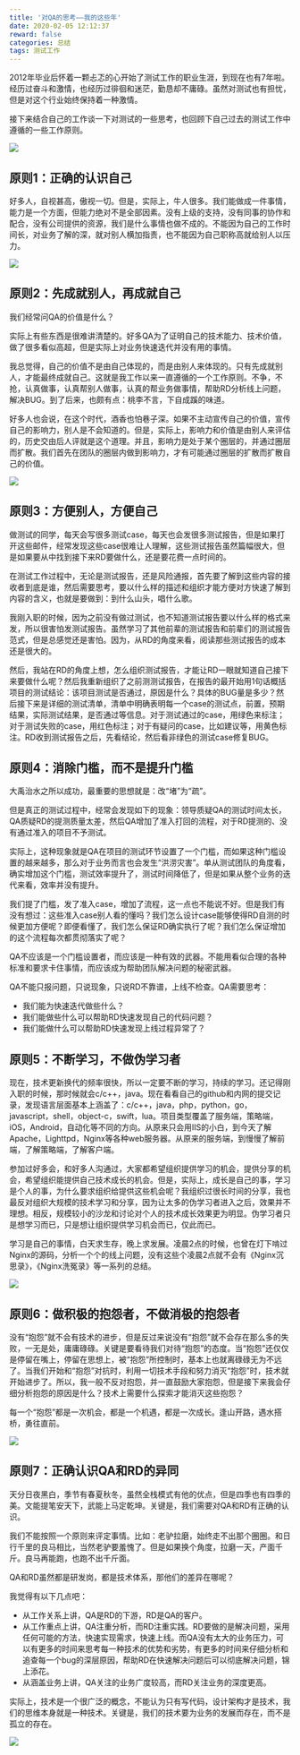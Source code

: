 ```yaml
---
title: '对QA的思考——我的这些年'
date: 2020-02-05 12:12:37
reward: false
categories: 总结
tags: 测试工作
---
```


2012年毕业后怀着一颗忐忑的心开始了测试工作的职业生涯，到现在也有7年啦。经历过奋斗和激情，也经历过徘徊和迷茫，勤恳却不庸碌。虽然对测试也有担忧，但是对这个行业始终保持着一种激情。

接下来结合自己的工作谈一下对测试的一些思考，也回顾下自己过去的测试工作中遵循的一些工作原则。

![](1.jpg)

<!--more-->

## 原则1：正确的认识自己
好多人，自视甚高，傲视一切。但是，实际上，牛人很多。我们能做成一件事情，能力是一个方面，但能力绝对不是全部因素。没有上级的支持，没有同事的协作和配合，没有公司提供的资源，我们是什么事情也做不成的。不能因为自己的工作时间长，对业务了解的深，就对别人横加指责，也不能因为自己职称高就给别人以压力。

![](2.png)

## 原则2：先成就别人，再成就自己
我们经常问QA的价值是什么？

实际上有些东西是很难讲清楚的。好多QA为了证明自己的技术能力、技术价值，做了很多看似高超，但是实际上对业务快速迭代并没有用的事情。

我总觉得，自己的价值不是由自己体现的，而是由别人来体现的。只有先成就别人，才能最终成就自己。这就是我工作以来一直遵循的一个工作原则。不争，不抢，认真做事，认真帮别人做事，认真的帮业务做事情，帮助RD分析线上问题，解决BUG。到了后来，也颇有点：桃李不言，下自成蹊的味道。

好多人也会说，在这个时代，酒香也怕巷子深。如果不主动宣传自己的价值，宣传自己的影响力，别人是不会知道的。但是，实际上，影响力和价值是由别人来评估的，历史交由后人评就是这个道理。并且，影响力是处于某个圈层的，并通过圈层而扩散。我们首先在团队的圈层内做到影响力，才有可能通过圈层的扩散而扩散自己的价值。

![](3.jpg)

## 原则3：方便别人，方便自己
做测试的同学，每天会写很多测试case，每天也会发很多测试报告，但是如果打开这些邮件，经常发现这些case很难让人理解，这些测试报告虽然篇幅很大，但是如果要从中找到接下来RD要做什么，还是要花费一点时间的。

在测试工作过程中，无论是测试报告，还是风险通报，首先要了解到这些内容的接收者到底是谁，然后需要思考，要以什么样的描述和组织才能方便对方快速了解到内容的含义，也就是要做到：到什么山头，唱什么歌。

我刚入职的时候，因为之前没有做过测试，也不知道测试报告要以什么样的格式来发，所以很害怕发测试报告。虽然学习了其他前辈的测试报告和前辈们的测试报告范式，但是总感觉还是害怕。因为，从RD的角度来看，阅读那些测试报告的成本还是很大的。

然后，我站在RD的角度上想，怎么组织测试报告，才能让RD一眼就知道自己接下来要做什么呢？然后我重新组织了之前测测试报告，在报告的最开始用1句话概括项目的测试结论：该项目测试是否通过，原因是什么？具体的BUG量是多少？然后接下来是详细的测试清单，清单中明确表明每一个case的测试点，前置，预期结果，实际测试结果，是否通过等信息。对于测试通过的case，用绿色来标注；对于测试失败的case，用红色标注；对于有疑问的case，比如建议等，用黄色标注。RD收到测试报告之后，先看结论，然后看非绿色的测试case修复BUG。

## 原则4：消除门槛，而不是提升门槛
大禹治水之所以成功，最重要的思想就是：改“堵”为“疏”。

但是真正的测试过程中，经常会发现如下的现象：领导质疑QA的测试时间太长，QA质疑RD的提测质量太差，然后QA增加了准入打回的流程，对于RD提测的、没有通过准入的项目不予测试。

实际上，这种现象就是QA在项目的测试环节设置了一个门槛，而如果这种门槛设置的越来越多，那么对于业务而言也会发生“洪涝灾害”。单从测试团队的角度看，确实增加这个门槛，测试效率提升了，测试时间降低了，但是如果从整个业务的迭代来看，效率并没有提升。

我们提了门槛，发了准入case，增加了流程，这一点也不能说不好。但是我们有没有想过：这些准入case别人看的懂吗？我们怎么设计case能够使得RD自测的时候更加方便呢？即便看懂了，我们怎么保证RD确实执行了呢？我们怎么保证增加的这个流程每次都贯彻落实了呢？

QA不应该是一个门槛设置者，而应该是一种有效的武器。不能用看似合理的各种标准和要求卡住事情，而应该成为帮助团队解决问题的秘密武器。

QA不能只报问题，只说现象，只说RD不靠谱，上线不检查。QA需要思考：
* 我们能为快速迭代做些什么？
* 我们能做些什么可以帮助RD快速发现自己的代码问题？
* 我们能做什么可以帮助RD快速发现上线过程异常了？

## 原则5：不断学习，不做伪学习者
现在，技术更新换代的频率很快，所以一定要不断的学习，持续的学习。还记得刚入职的时候，那时候就会c/c++，java。现在看看自己的github和内网的提交记录，发现语言层面基本上涵盖了：c/c++，java，php，python，go，javascript，shell，object-c，swift，lua。项目类型覆盖了服务端，策略端，iOS，Android，自动化等不同的方向。从原来只会用IIS的小白，到今天了解Apache，Lighttpd，Nginx等各种web服务器。从原来的服务端，到慢慢了解前端，了解策略端，了解客户端。

参加过好多会，和好多人沟通过，大家都希望组织提供学习的机会，提供分享的机会，希望组织能提供自己技术成长的机会。但是，实际上，成长是自己的事，学习是个人的事，为什么要求组织给提供这些机会呢？我组织过很长时间的分享，我也最反对组织大规模的技术学习和分享，因为让太多的伪学习者进入之后，效果并不理想。相反，规模较小的沙龙和讨论对个人的技术成长效果更为明显。伪学习者只是想学习而已，只是想让组织提供学习机会而已，仅此而已。

学习是自己的事情，白天求生存，晚上求发展。凌晨2点的时候，也曾在灯下啃过Nginx的源码，分析一个个的线上问题，没有这些个凌晨2点就不会有《Nginx沉思录》，《Nginx洗冤录》等一系列的总结。

![](4.jpg)

## 原则6：做积极的抱怨者，不做消极的抱怨者
没有“抱怨”就不会有技术的进步，但是反过来说没有“抱怨”就不会存在那么多的失败，一无是处，庸庸碌碌。关键是要看待我们对待“抱怨”的态度。当“抱怨”还仅仅是停留在嘴上，停留在思想上，被“抱怨”所控制时，基本上也就离碌碌无为不远了。当我们开始和“抱怨”对抗时，利用一切技术手段和努力消灭“抱怨”时，技术就开始进步了。所以，我一般不反对抱怨，并一直鼓励大家抱怨，但是接下来我会仔细分析抱怨的原因是什么？技术上需要什么探索才能消灭这些抱怨？

每一个“抱怨”都是一次机会，都是一个机遇，都是一次成长。逢山开路，遇水搭桥，勇往直前。

![](5.jpg)

## 原则7：正确认识QA和RD的异同
天分日夜黑白，季节有春夏秋冬，虽然全栈模式有他的优点，但是四季也有四季的美。文能提笔安天下，武能上马定乾坤。关键是，我们需要对QA和RD有正确的认识。

我们不能按照一个原则来评定事情。比如：老驴拉磨，始终走不出那个圈圈。和日行千里的良马相比，当然老驴要羞愧了。但是如果换个角度，拉磨一天，产面千斤。良马再能跑，也跑不出千斤面。

QA和RD虽然都是研发岗，都是技术体系，那他们的差异在哪呢？

我觉得有以下几点吧：
* 从工作关系上讲，QA是RD的下游，RD是QA的客户。
* 从工作重点上讲，QA注重分析，而RD注重实践。RD要做的是解决问题，采用任何可能的方法，快速实现需求，快速上线。而QA没有太大的业务压力，可以有更多的时间来思考每一种技术的优势和劣势，有更多的时间来仔细分析和追查每一个bug的深层原因，帮助RD在快速解决问题后可以彻底解决问题，锦上添花。
* 从涵盖业务上讲，QA关注的业务广度较高，而RD关注业务的深度更高。

实际上，技术是一个很广泛的概念，不能认为只有写代码，设计架构才是技术，我们的思维本身就是一种技术。关键是，我们的技术要为业务的发展而存在，而不是孤立的存在。

![](6.jpg)


